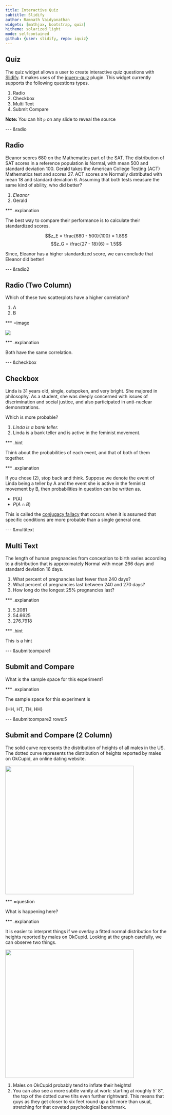 ```yaml
---
title: Interactive Quiz
subtitle: Slidify
author: Ramnath Vaidyanathan 
widgets: [mathjax, bootstrap, quiz]
hitheme: solarized_light
mode: selfcontained
github: {user: slidify, repo: iquiz}
---
```


## Quiz


The quiz widget allows a user to create interactive quiz questions with [Slidify](http://slidify.org). It makes uses of the [jquery-quiz](https://github.com/lurodrigo/jquery-quiz) plugin. This widget currently supports the following questions types. 

1. Radio
2. Checkbox
3. Multi Text
4. Submit Compare

<div class='well'>
<p><b> Note: </b> You can hit <code>p</code> on any slide to reveal the source</p>
</div>

--- &radio

## Radio

Eleanor scores 680 on the Mathematics part of the SAT. The distribution of SAT scores in a reference population is Normal, with mean 500 and standard deviation 100. Gerald takes the American College Testing (ACT) Mathematics test and scores 27. ACT scores are Normally distributed with mean 18 and standard deviation 6. Assuming that both tests measure the same kind of ability, who did better?

1. _Eleanor_
2. Gerald

*** .explanation

The best way to compare their performance is to calculate their standardized scores.

$$z_E = \frac{680 - 500}{100} = 1.8$$
$$z_G = \frac{27 - 18}{6} = 1.5$$

Since, Eleanor has a higher standardized score, we can conclude that Eleanor did better!

---  &radio2

## Radio (Two Column)

Which of these two scatterplots have a higher correlation?

1. A
2. B

*** =image

<img src=https://oli.cmu.edu/repository/webcontent/470835bf80020ca60018d5a6c359d34c/_u2_summarizing_data/_m2_examining_relationships/webcontent/linear1.gif>

*** .explanation

Both have the same correlation.

--- &checkbox

## Checkbox

Linda is 31 years old, single, outspoken, and very bright. She majored in philosophy. As a student, she was deeply concerned with issues of discrimination and social justice, and also participated in anti-nuclear demonstrations.

Which is more probable?

1. _Linda is a bank teller._
2. Linda is a bank teller and is active in the feminist movement.

*** .hint

Think about the probabilities of each event, and that of both of them together.

*** .explanation

If you chose (2), stop back and think. Suppose we denote the event of Linda being a teller by A and the event she is active in the feminist movement by B, then probabilities in question can be written as.

- P(A)
- $P(A \cap B)$

This is called the [conjugacy fallacy](http://en.wikipedia.org/wiki/Conjunction_fallacy) that occurs when it is assumed that specific conditions are more probable than a single general one.

--- &multitext

## Multi Text

The length of human pregnancies from conception to birth varies according to a distribution that is approximately Normal with mean 266 days and standard deviation 16 days.

1. What percent of pregnancies last fewer than 240 days?
2. What percent of pregnancies last between 240 and 270 days?
3. How long do the longest 25% pregnancies last?

*** .explanation

1. <span class='answer'>5.2081</span>
2. <span class='answer'>54.6625</span>
3. <span class='answer'>276.7918</span>

*** .hint

This is a hint

--- &submitcompare1

## Submit and Compare

What is the sample space for this experiment?

*** .explanation

The sample space for this experiment is

{HH, HT, TH, HH}

--- &submitcompare2 rows:5

## Submit and Compare (2 Column)

The solid curve represents the distribution of heights of all males in the US. The dotted curve represents the distribution of heights reported by males on OkCupid, an online dating website.

<img class=center
  src=http://cdn.okcimg.com/blog/lies/MaleHeightDistribution.png width=400px>


*** =question

What is happening here?

*** .explanation

It is easier to interpret things if we overlay a fitted normal distribution for the heights reported by males on OkCupid. Looking at the graph carefully, we can observe two things.

<img class=center
  src=http://cdn.okcimg.com/blog/lies/MaleHeightDistributionYoink.png width=400px>

1. Males on OkCupid probably tend to inflate their heights!
2. You can also see a more subtle vanity at work: starting at roughly 5' 8", the top of the dotted curve tilts even further rightward. This means that guys as they get closer to six feet round up a bit more than usual, stretching for that coveted psychological benchmark.


